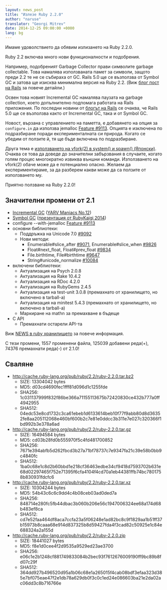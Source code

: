```yaml
---
layout: news_post
title: "Излезе Ruby 2.2.0"
author: "naruse"
translator: "Georgi Mitrev"
date: 2014-12-25 09:00:00 +0000
lang: bg
---
```


Имаме удоволствието да обявим излизането на Ruby 2.2.0.

Ruby 2.2 включва много нови функционалности и подобрения.

Например, подобреният Garbage Collector прави символите garbage collectable.
Това намалява използваната памет за символи, защото преди 2.2 те не се събираха от GC.
Rails 5.0 ще се възползва от Symbol GC и затова ще изисква минимална версия на Ruby 2.2.
(Виж [блог пост на Rails](http://weblog.rubyonrails.org/2014/12/19/Rails-4-2-final/) за повече детайли.)

Освен това новият Incremental GC намалява паузата на garbage collection, което
допълнително подпомага работата на Rails приложения. По последни новини от
[блогът на Rails](http://weblog.rubyonrails.org/) се очаква, че Rails 5.0 ще се
възползва както от Incremental GC, така и от Symbol GC.

Новост, вързана с управлението на паметта, е добавянето на опция за
`configure.in` да използва jemalloc
[Feature #9113](https://bugs.ruby-lang.org/issues/9113).
Опцията е изключена по подразбиране поради експерименталната си природа.
Когато се убедим от ползите й, тя ще бъде включена по подразбиране.

Друга тема е [използването на vfork(2) в system() и spawn() (Японски)](http://www.a-k-r.org/d/2014-09.html#a2014_09_06).
Очаква се това да доведе до значителни забързвания в случаите, когато голям
процес многократно извиква външни команди.
Използването на vfork(2) обаче може да е потенциално опасно. Желаем да
експериментираме, за да разберем какви може да са ползите от използването му.

Приятно ползване на Ruby 2.2.0!

## Значителни промени от 2.1

* [Incremental GC](https://bugs.ruby-lang.org/issues/10137) ([YARV Maniacs No.12](http://magazine.rubyist.net/?0048-YARVManiacs))
* [Symbol GC](https://bugs.ruby-lang.org/issues/9634) ([презентация от RubyKaigi 2014](http://www.slideshare.net/authorNari/symbol-gc))
* configure --with-jemalloc [Feature #9113](https://bugs.ruby-lang.org/issues/9113)
* основни библиотеки:
  * Поддръжка на Unicode 7.0 [#9092](https://bugs.ruby-lang.org/issues/9092)
  * Нови методи:
    * Enumerable#slice_after [#9071](https://bugs.ruby-lang.org/issues/9071), Enumerable#slice_when [#9826](https://bugs.ruby-lang.org/issues/9826)
    * Float#next_float, Float#prev_float [#9834](https://bugs.ruby-lang.org/issues/9834)
    * File.birthtime, File#birthtime [#9647](https://bugs.ruby-lang.org/issues/9647)
    * String#unicode_normalize [#10084](https://bugs.ruby-lang.org/issues/10084)
* включени библиотеки:
  * Актуализация на Psych 2.0.8
  * Актуализация на Rake 10.4.2
  * Актуализация на RDoc 4.2.0
  * Актуализация на RubyGems 2.4.5
  * Актуализация на test-unit 3.0.8 (премахнато от хранилището, но включено
    в tarball-a)
  * Актуализация нa minitest 5.4.3 (премахнато от хранилището, но включено в
    tarball-а)
  * Маркиране на mathn за премахване в бъдеще
* C API
  * Премахнати остарели API-та

Виж [NEWS в ruby хранилището](https://github.com/ruby/ruby/blob/v2_2_0/NEWS)
за повече информация.

С тези промени, 1557 променени файла, 125039 добавени реда(+), 74376 премахнати
реда(-) от 2.1.0!

## Сваляне

* <http://cache.ruby-lang.org/pub/ruby/2.2/ruby-2.2.0.tar.bz2>
  * SIZE:   13304042 bytes
  * MD5:    d03cd4690fec1fff81d096d1c1255fde
  * SHA256: 1c031137999f832f86be366a71155113675b72420830ce432b777a0ff4942955
  * SHA512: 04edc53e8cd1732c3ca61ebeb1d6133614beb10f77f9abb80d8d36352fe8aa205112068e460bf600b2c7e81e0ddcc3b311e7e027c320366f1bd992b3e378a6ad
* <http://cache.ruby-lang.org/pub/ruby/2.2/ruby-2.2.0.tar.gz>
  * SIZE:   16494584 bytes
  * MD5:    cd03b28fd0b555970f5c4fd481700852
  * SHA256: 7671e394abfb5d262fbcd3b27a71bf78737c7e9347fa21c39e58b0bb9c4840fc
  * SHA512: 1ba0c68e1c8d2b60bbd1e218cf36463edbe34cf9418d7593702b631e68d02297465f752e71395f6cfa4104f4cd70a1eb44381ffb74bc7801758b830931fdcfc6
* <http://cache.ruby-lang.org/pub/ruby/2.2/ruby-2.2.0.tar.xz>
  * SIZE:   10304244 bytes
  * MD5:    54b43c6c6c9dd4c4b08ceb03ad0ded7a
  * SHA256: 848714e280fc5fb44dbac3b060b206e56c1947006324ee68a174d68b483ef8ca
  * SHA512: cd7e52faa464df8aca7ccfa23a5f06248e1ad82bc8c9f1829aa1b51ff37b15973b8caaa68e914d837325b8d59427fda4f3cad82c50925e1c84e688324a2a155d
* <http://cache.ruby-lang.org/pub/ruby/2.2/ruby-2.2.0.zip>
  * SIZE:   18441027 bytes
  * MD5:    f8e1d0cee4f2d9535a9529ed23ae3700
  * SHA256: e06c1e2b1248cf881749833084b2bec93f7612676009190ff9bc89b8fd07c29f
  * SHA512: 364dd927b496520d95a1b06c68e1a265015f4cab08bdf3efaa323d385e7bf075eae47f2e1db78a629db0f3c0c1ed24e086603ba21e2da02ac06dd3c8b716766e
